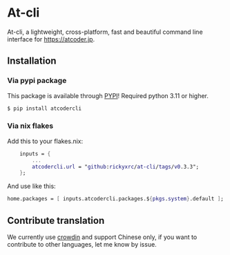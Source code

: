 # At-cli

At-cli, a lightweight, cross-platform, fast and beautiful command line interface for https://atcoder.jp.

## Installation

### Via pypi package

This package is available through [PYPI](https://pypi.org/project/atcodercli/)! Required python 3.11 or higher.

```sh
$ pip install atcodercli
```

### Via nix flakes

Add this to your flakes.nix:

```nix
    inputs = {
        ...
        atcodercli.url = "github:rickyxrc/at-cli/tags/v0.3.3";
    };
```

And use like this:

```nix
home.packages = [ inputs.atcodercli.packages.${pkgs.system}.default ];
```

## Contribute translation

We currently use [crowdin](https://crowdin.com/project/atcodercli) and support Chinese only, if you want to contribute to other languages, let me know by issue.

